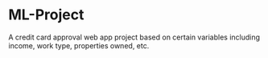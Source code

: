 # ML-Project
A credit card approval web app project based on certain variables including income, work type, properties owned, etc.
